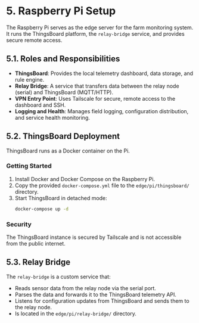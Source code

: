 # 5. Raspberry Pi Setup

The Raspberry Pi serves as the edge server for the farm monitoring system. It runs the ThingsBoard platform, the `relay-bridge` service, and provides secure remote access.

## 5.1. Roles and Responsibilities

*   **ThingsBoard**: Provides the local telemetry dashboard, data storage, and rule engine.
*   **Relay Bridge**: A service that transfers data between the relay node (serial) and ThingsBoard (MQTT/HTTP).
*   **VPN Entry Point**: Uses Tailscale for secure, remote access to the dashboard and SSH.
*   **Logging and Health**: Manages field logging, configuration distribution, and service health monitoring.

## 5.2. ThingsBoard Deployment

ThingsBoard runs as a Docker container on the Pi.

### Getting Started

1.  Install Docker and Docker Compose on the Raspberry Pi.
2.  Copy the provided `docker-compose.yml` file to the `edge/pi/thingsboard/` directory.
3.  Start ThingsBoard in detached mode:
    ```sh
    docker-compose up -d
    ```

### Security

The ThingsBoard instance is secured by Tailscale and is not accessible from the public internet.

## 5.3. Relay Bridge

The `relay-bridge` is a custom service that:

*   Reads sensor data from the relay node via the serial port.
*   Parses the data and forwards it to the ThingsBoard telemetry API.
*   Listens for configuration updates from ThingsBoard and sends them to the relay node.
*   Is located in the `edge/pi/relay-bridge/` directory.
